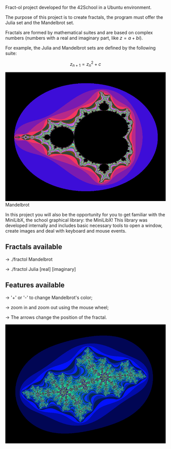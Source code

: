 Fract-ol project developed for the 42School in a Ubuntu environment.

The purpose of this project is to create fractals, the program must offer the Julia set and the Mandelbrot set.

Fractals are formed by mathematical suites and are based on complex numbers (numbers with a real and imaginary part, like $z = a + bi$).

For example, the Julia and Mandelbrot sets are defined by the following suite:

$$
z_{n+1} = z_n^2 + c
$$

![Mandelbrot](https://github.com/flaviocaliman/fract-ol_42Porto/blob/main/src/img_readme/Mandelbrot_Set.png) Mandelbrot

In this project you will also be the opportunity for you to get familiar with the MiniLibX, the school graphical library: the MiniLibX!
This library was developed internally and includes basic necessary tools to open a window, create images and deal with keyboard and mouse events.

## Fractals available

-> ./fractol Mandelbrot

-> ./fractol Julia [real] [imaginary]

## Features available

-> '+' or '-' to change Mandelbrot's color;

-> zoom in and zoom out using the mouse wheel;

-> The arrows change the position of the fractal.

![Julia](https://github.com/flaviocaliman/fract-ol_42Porto/blob/main/src/img_readme/Julia_Set_-0.70_0.35.png)
